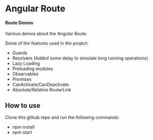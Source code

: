 Angular Route
===

#### Route Demos
Various demos about the Angular Route.

Some of the features used in the project:

- Guards
- Resolvers (Added some delay to simulate long running operations)
- Lazy Loading
- Preloading modules
- Observables
- Promises
- CanActivate/CanDeactivate
- Absolute/Relative RouterLink

## How to use

Clone this github repo and run the following commands:

- npm install
- npm start
